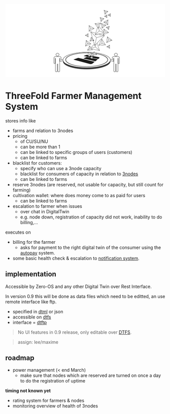 ![](img/threefold_mgmt.png)

# ThreeFold Farmer Management System

stores info like

- farms and relation to 3nodes
- pricing
  - of CU/SU/NU
  - can be more than 1
  - can be linked to specific groups of users (customers)
  - can be linked to farms
- blacklist for customers:
  - specify who can use a 3node capacity
  - blacklist for consumers of capacity in relation to [3nodes](3node)
  - can be linked to farms
- reserve 3nodes (are reserved, not usable for capacity, but still count for farming)
- cultivation wallet: where does money come to as paid for users
  - can be linked to farms
- escalation to farmer when issues
  - over chat in DigitalTwin
  - e.g. node down, registration of capacity did not work, inability to do billing,...

executes on

- billing for the farmer
  - asks for payment to the right digital twin of the consumer using the [autopay](autopay) system.
- some basic health check & escalation to [notification system](notifications).

## implementation

Accessible by Zero-OS and any other Digital Twin over Rest Interface.

In version 0.9 this will be done as data files which need to be editted, an use remote interface like ftp.

- specified in [dtml](dtml) or json
- accessible on [dtfs](dtfs)
- interface = [dtftp](dtftp)

> No UI features in 0.9 release, only editable over [DTFS](dtfs).

> assign: lee/maxime

## roadmap

- power management (< end March)
  - make sure that nodes which are reserved are turned on once a day to do the registration of uptime

**timing not known yet**

- rating system for farmers & nodes
- monitoring overview of health of 3nodes
